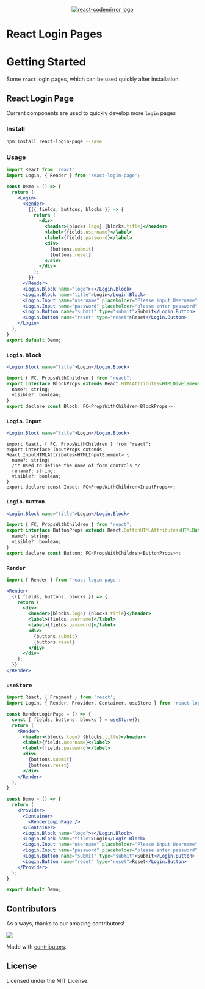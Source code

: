 <!--rehype:ignore:start-->
<p align="center">
  <a href="https://uiwjs.github.io/react-login-page">
    <img alt="react-codemirror logo" src="https://uiwjs.github.io/react-login-page/logo.svg">
  </a>
</p>
<p align="center">
  <h1> React Login Pages </h1>
</p>
<!--rehype:ignore:end-->

Getting Started
===

Some `react` login pages, which can be used quickly after installation.

## React Login Page

Current components are used to quickly develop more `login` pages

### Install

```bash
npm install react-login-page --save
```

### Usage

```jsx mdx:preview
import React from 'react';
import Login, { Render } from 'react-login-page';

const Demo = () => {
  return (
    <Login>
      <Render>
        {({ fields, buttons, blocks }) => {
          return (
            <div>
              <header>{blocks.logo} {blocks.title}</header>
              <label>{fields.username}</label>
              <label>{fields.password}</label>
              <div>
                {buttons.submit}
                {buttons.reset}
              </div>
            </div>
          );
        }}
      </Render>
      <Login.Block name="logo">⚛️</Login.Block>
      <Login.Block name="title">Login</Login.Block>
      <Login.Input name="username" placeholder="Please input Username" />
      <Login.Input name="password" placeholder="please enter password" />
      <Login.Button name="submit" type="submit">Submit</Login.Button>
      <Login.Button name="reset" type="reset">Reset</Login.Button>
    </Login>
  );
}
export default Demo;
```

### `Login.Block`

```jsx
<Login.Block name="title">Login</Login.Block>
```

```jsx
import { FC, PropsWithChildren } from "react";
export interface BlockProps extends React.HTMLAttributes<HTMLDivElement> {
  name?: string;
  visible?: boolean;
}
export declare const Block: FC<PropsWithChildren<BlockProps>>;
```

### `Login.Input`

```jsx
<Login.Block name="title">Login</Login.Block>
```

```tsx
import React, { FC, PropsWithChildren } from "react";
export interface InputProps extends React.InputHTMLAttributes<HTMLInputElement> {
  name?: string;
  /** Used to define the name of form controls */
  rename?: string;
  visible?: boolean;
}
export declare const Input: FC<PropsWithChildren<InputProps>>;
```

### `Login.Button`

```jsx
<Login.Block name="title">Login</Login.Block>
```

```jsx
import { FC, PropsWithChildren } from "react";
export interface ButtonProps extends React.ButtonHTMLAttributes<HTMLButtonElement> {
  name?: string;
  visible?: boolean;
}
export declare const Button: FC<PropsWithChildren<ButtonProps>>;
```

### `Render`

```jsx
import { Render } from 'react-login-page';

<Render>
  {({ fields, buttons, blocks }) => {
    return (
      <div>
        <header>{blocks.logo} {blocks.title}</header>
        <label>{fields.username}</label>
        <label>{fields.password}</label>
        <div>
          {buttons.submit}
          {buttons.reset}
        </div>
      </div>
    );
  }}
</Render>
```

### `useStore`

```jsx mdx:preview
import React, { Fragment } from 'react';
import Login, { Render, Provider, Container, useStore } from 'react-login-page';

const RenderLoginPage = () => {
  const { fields, buttons, blocks } = useStore();
  return (
    <Render>
      <header>{blocks.logo} {blocks.title}</header>
      <label>{fields.username}</label>
      <label>{fields.password}</label>
      <div>
        {buttons.submit}
        {buttons.reset}
      </div>
    </Render>
  );
}

const Demo = () => {
  return (
    <Provider>
      <Container>
        <RenderLoginPage />
      </Container>
      <Login.Block name="logo">⚛️</Login.Block>
      <Login.Block name="title">Login</Login.Block>
      <Login.Input name="username" placeholder="Please input Username" />
      <Login.Input name="password" placeholder="please enter password" />
      <Login.Button name="submit" type="submit">Submit</Login.Button>
      <Login.Button name="reset" type="reset">Reset</Login.Button>
    </Provider>
  );
}

export default Demo;
```

## Contributors

As always, thanks to our amazing contributors!

<a href="https://github.com/uiwjs/react-login-page/graphs/contributors">
  <img src="https://uiwjs.github.io/react-login-page/CONTRIBUTORS.svg" />
</a>

Made with [contributors](https://github.com/jaywcjlove/github-action-contributors).

## License

Licensed under the MIT License.
